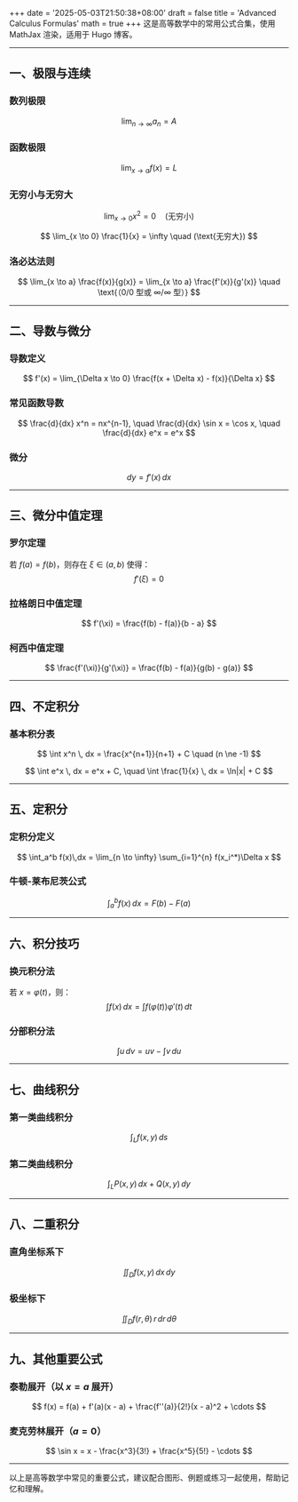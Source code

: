 +++
date = '2025-05-03T21:50:38+08:00'
draft = false
title = 'Advanced Calculus Formulas'
math = true
+++
这是高等数学中的常用公式合集，使用 MathJax 渲染，适用于 Hugo 博客。

---

## 一、极限与连续

### 数列极限
$$
\lim_{n \to \infty} a_n = A
$$

### 函数极限
$$
\lim_{x \to a} f(x) = L
$$

### 无穷小与无穷大
$$
\lim_{x \to 0} x^2 = 0 \quad (\text{无穷小})
$$

$$
\lim_{x \to 0} \frac{1}{x} = \infty \quad (\text{无穷大})
$$

### 洛必达法则
$$
\lim_{x \to a} \frac{f(x)}{g(x)} = \lim_{x \to a} \frac{f'(x)}{g'(x)} \quad \text{（0/0 型或 ∞/∞ 型）}
$$

---

## 二、导数与微分

### 导数定义
$$
f'(x) = \lim_{\Delta x \to 0} \frac{f(x + \Delta x) - f(x)}{\Delta x}
$$

### 常见函数导数
$$
\frac{d}{dx} x^n = nx^{n-1}, \quad \frac{d}{dx} \sin x = \cos x, \quad \frac{d}{dx} e^x = e^x
$$

### 微分
$$
dy = f'(x)\,dx
$$

---

## 三、微分中值定理

### 罗尔定理
若 $f(a) = f(b)$，则存在 $\xi \in (a, b)$ 使得：
$$
f'(\xi) = 0
$$

### 拉格朗日中值定理
$$
f'(\xi) = \frac{f(b) - f(a)}{b - a}
$$

### 柯西中值定理
$$
\frac{f'(\xi)}{g'(\xi)} = \frac{f(b) - f(a)}{g(b) - g(a)}
$$

---

## 四、不定积分

### 基本积分表
$$
\int x^n \, dx = \frac{x^{n+1}}{n+1} + C \quad (n \ne -1)
$$

$$
\int e^x \, dx = e^x + C, \quad \int \frac{1}{x} \, dx = \ln|x| + C
$$

---

## 五、定积分

### 定积分定义
$$
\int_a^b f(x)\,dx = \lim_{n \to \infty} \sum_{i=1}^{n} f(x_i^*)\Delta x
$$

### 牛顿-莱布尼茨公式
$$
\int_a^b f(x)\,dx = F(b) - F(a)
$$

---

## 六、积分技巧

### 换元积分法
若 $x = \varphi(t)$，则：
$$
\int f(x)\,dx = \int f(\varphi(t)) \varphi'(t)\,dt
$$

### 分部积分法
$$
\int u\,dv = uv - \int v\,du
$$

---

## 七、曲线积分

### 第一类曲线积分
$$
\int_L f(x, y)\, ds
$$

### 第二类曲线积分
$$
\int_L P(x, y)\,dx + Q(x, y)\,dy
$$

---

## 八、二重积分

### 直角坐标系下
$$
\iint_D f(x, y)\, dx\,dy
$$

### 极坐标下
$$
\iint_D f(r, \theta)\, r\,dr\,d\theta
$$

---

## 九、其他重要公式

### 泰勒展开（以 $x = a$ 展开）
$$
f(x) = f(a) + f'(a)(x - a) + \frac{f''(a)}{2!}(x - a)^2 + \cdots
$$

### 麦克劳林展开（$a = 0$）
$$
\sin x = x - \frac{x^3}{3!} + \frac{x^5}{5!} - \cdots
$$

---

以上是高等数学中常见的重要公式，建议配合图形、例题或练习一起使用，帮助记忆和理解。
